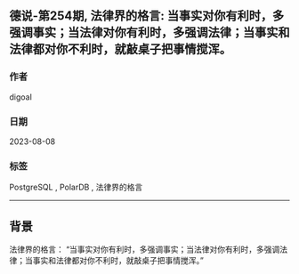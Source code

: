 ## 德说-第254期, 法律界的格言: 当事实对你有利时，多强调事实；当法律对你有利时，多强调法律；当事实和法律都对你不利时，就敲桌子把事情搅浑。  
  
### 作者  
digoal  
  
### 日期  
2023-08-08  
  
### 标签  
PostgreSQL , PolarDB , 法律界的格言  
  
----  
  
## 背景  
  
法律界的格言： “当事实对你有利时，多强调事实；当法律对你有利时，多强调法律；当事实和法律都对你不利时，就敲桌子把事情搅浑。”  
  
  
